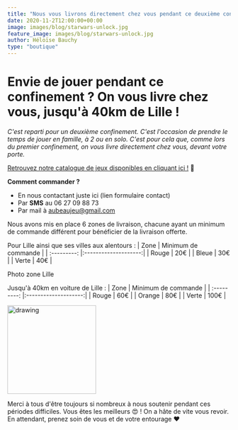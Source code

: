 ```yaml
---
title: "Nous vous livrons directement chez vous pendant ce deuxième confinement"
date: 2020-11-2T12:00:00+00:00
image: images/blog/starwars-unlock.jpg
feature_image: images/blog/starwars-unlock.jpg
author: Héloïse Bauchy
type: "boutique"
---
```

# Envie de jouer pendant ce confinement ? On vous livre chez vous, jusqu'à 40km de Lille !

*C'est reparti pour un deuxième confinement. C'est l'occasion de prendre le temps de jouer en famille, à 2 ou en solo. C'est pour cela que, comme lors du premier confinement, on vous livre directement chez vous, devant votre porte.*

[Retrouvez notre catalogue de jeux disponibles en cliquant ici !](https://docs.google.com/spreadsheets/d/1etESSMA_qKfzhfcAgVwbmrUuN53cxLjdfDNTybdiJL8/edit?usp=sharing) :rocket:

**Comment commander ?**
* En nous contactant juste ici (lien formulaire contact)
* Par **SMS** au 06 27 09 88 73
* Par mail à aubeaujeu@gmail.com

Nous avons mis en place 6 zones de livraison, chacune ayant un minimum de commande différent pour bénéficier de la livraison offerte.

Pour Lille ainsi que ses villes aux alentours :
| Zone        | Minimum de commande |
| :---------: |:--------------------:|
| Rouge      | 20€                   |
| Bleue      | 30€                   |
| Verte      | 40€                   |

Photo zone Lille

Jusqu'à 40km en voiture de Lille :
| Zone        | Minimum de commande |
| :---------: |:--------------------:|
| Rouge      | 60€                   |
| Orange     | 80€                   |
| Verte      | 100€                  |


<img src="https://storage.googleapis.com/abj_siteweb/122945409_3794673687231122_8858127039793742004_n.jpg" alt="drawing" width="200"/>

Merci à tous d'être toujours si nombreux à nous soutenir pendant ces périodes difficiles. Vous êtes les meilleurs :heart_eyes: ! On a hâte de vite vous revoir. En attendant, prenez soin de vous et de votre entourage :heart:


